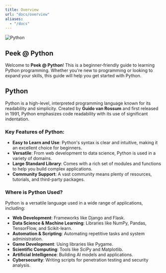 ```yaml
---
title: Overview
url: "docs/overview"
aliases:
  - "/docs"
---
```


![Python](https://www.python.org/static/img/python-logo.png)

## **Peek @ Python**

Welcome to **Peek @ Python**! This is a beginner-friendly guide to learning Python programming. Whether you're new to programming or looking to expand your skills, this guide will help you get started with Python.

## **Python**

Python is a high-level, interpreted programming language known for its readability and simplicity. Created by **Guido van Rossum** and first released in 1991, Python emphasizes code readability with its use of significant indentation.

### **Key Features of Python:**

- **Easy to Learn and Use**: Python's syntax is clear and intuitive, making it an excellent choice for beginners.
- **Versatile**: From web development to data science, Python is used in a variety of domains.
- **Large Standard Library**: Comes with a rich set of modules and functions to help you build complex applications.
- **Community Support**: A vast community means plenty of resources, tutorials, and third-party packages.

### **Where is Python Used?**

Python is a versatile language used in a wide range of applications, including:

- **Web Development**: Frameworks like Django and Flask.
- **Data Science & Machine Learning**: Libraries like NumPy, Pandas, TensorFlow, and Scikit-learn.
- **Automation & Scripting**: Automating repetitive tasks and system administration.
- **Game Development**: Using libraries like Pygame.
- **Scientific Computing**: Tools like SciPy and Matplotlib.
- **Artificial Intelligence**: Building AI models and applications.
- **Cybersecurity**: Writing scripts for penetration testing and security analysis.
